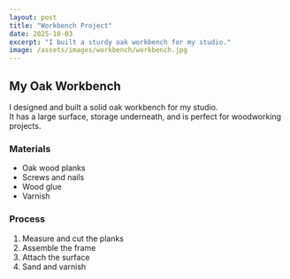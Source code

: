 ```yaml
---
layout: post
title: "Workbench Project"
date: 2025-10-03
excerpt: "I built a sturdy oak workbench for my studio."
image: /assets/images/workbench/workbench.jpg
---
```


## My Oak Workbench

I designed and built a solid oak workbench for my studio.  
It has a large surface, storage underneath, and is perfect for woodworking projects.

### Materials

- Oak wood planks
- Screws and nails
- Wood glue
- Varnish

### Process

1. Measure and cut the planks
2. Assemble the frame
3. Attach the surface
4. Sand and varnish
